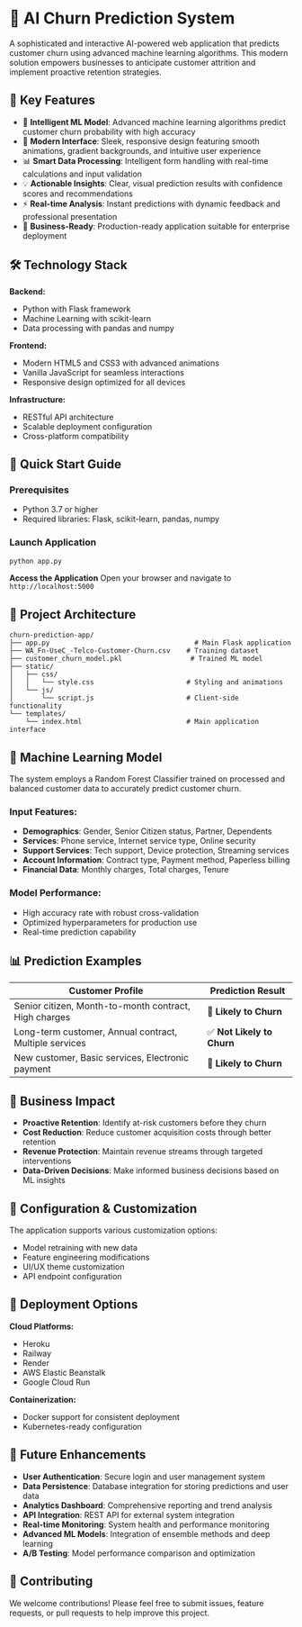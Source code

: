 # 🔮 AI Churn Prediction System

A sophisticated and interactive AI-powered web application that predicts customer churn using advanced machine learning algorithms. This modern solution empowers businesses to anticipate customer attrition and implement proactive retention strategies.

## 🚀 Key Features

- 🧠 **Intelligent ML Model**: Advanced machine learning algorithms predict customer churn probability with high accuracy
- 🎨 **Modern Interface**: Sleek, responsive design featuring smooth animations, gradient backgrounds, and intuitive user experience
- 📊 **Smart Data Processing**: Intelligent form handling with real-time calculations and input validation
- 💡 **Actionable Insights**: Clear, visual prediction results with confidence scores and recommendations
- ⚡ **Real-time Analysis**: Instant predictions with dynamic feedback and professional presentation
- 🎯 **Business-Ready**: Production-ready application suitable for enterprise deployment

## 🛠️ Technology Stack

**Backend:**
- Python with Flask framework
- Machine Learning with scikit-learn
- Data processing with pandas and numpy

**Frontend:**
- Modern HTML5 and CSS3 with advanced animations
- Vanilla JavaScript for seamless interactions
- Responsive design optimized for all devices

**Infrastructure:**
- RESTful API architecture
- Scalable deployment configuration
- Cross-platform compatibility

## 🚀 Quick Start Guide

### Prerequisites
- Python 3.7 or higher
- Required libraries: Flask, scikit-learn, pandas, numpy

### Launch Application
```bash
python app.py
```

**Access the Application**
Open your browser and navigate to `http://localhost:5000`

## 📁 Project Architecture

```
churn-prediction-app/
├── app.py                                    # Main Flask application
├── WA_Fn-UseC_-Telco-Customer-Churn.csv    # Training dataset
├── customer_churn_model.pkl                 # Trained ML model
├── static/
│   ├── css/
│   │   └── style.css                       # Styling and animations
│   └── js/
│       └── script.js                       # Client-side functionality
└── templates/
    └── index.html                          # Main application interface
```

## 🧠 Machine Learning Model

The system employs a Random Forest Classifier trained on processed and balanced customer data to accurately predict customer churn.

### Input Features:
- **Demographics**: Gender, Senior Citizen status, Partner, Dependents
- **Services**: Phone service, Internet service type, Online security
- **Support Services**: Tech support, Device protection, Streaming services
- **Account Information**: Contract type, Payment method, Paperless billing
- **Financial Data**: Monthly charges, Total charges, Tenure

### Model Performance:
- High accuracy rate with robust cross-validation
- Optimized hyperparameters for production use
- Real-time prediction capability

## 📊 Prediction Examples

| Customer Profile | Prediction Result |
|------------------|-------------------|
| Senior citizen, Month-to-month contract, High charges | 🔴 **Likely to Churn** |
| Long-term customer, Annual contract, Multiple services | ✅ **Not Likely to Churn** |
| New customer, Basic services, Electronic payment | 🔴 **Likely to Churn** |

## 🎯 Business Impact

- **Proactive Retention**: Identify at-risk customers before they churn
- **Cost Reduction**: Reduce customer acquisition costs through better retention
- **Revenue Protection**: Maintain revenue streams through targeted interventions
- **Data-Driven Decisions**: Make informed business decisions based on ML insights

## 🔧 Configuration & Customization

The application supports various customization options:
- Model retraining with new data
- Feature engineering modifications
- UI/UX theme customization
- API endpoint configuration

## 🚀 Deployment Options

**Cloud Platforms:**
- Heroku
- Railway
- Render
- AWS Elastic Beanstalk
- Google Cloud Run

**Containerization:**
- Docker support for consistent deployment
- Kubernetes-ready configuration

## 🔄 Future Enhancements

- **User Authentication**: Secure login and user management system
- **Data Persistence**: Database integration for storing predictions and user data
- **Analytics Dashboard**: Comprehensive reporting and trend analysis
- **API Integration**: REST API for external system integration
- **Real-time Monitoring**: System health and performance monitoring
- **Advanced ML Models**: Integration of ensemble methods and deep learning
- **A/B Testing**: Model performance comparison and optimization

## 🤝 Contributing

We welcome contributions! Please feel free to submit issues, feature requests, or pull requests to help improve this project.
